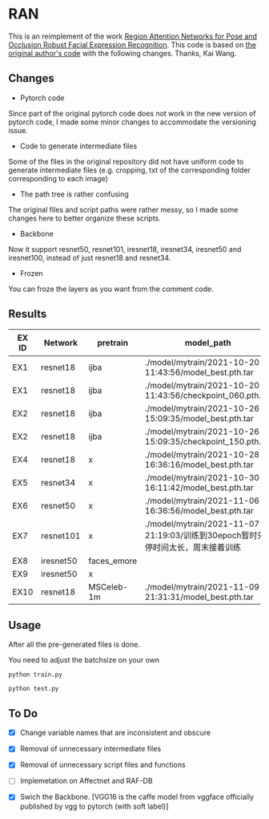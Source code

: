 # RAN

This is an reimplement of the work [Region Attention Networks for Pose and Occlusion Robust Facial Expression Recognition](https://arxiv.org/pdf/1905.04075.pdf).
This code is based on [the original author's code](https://github.com/kaiwang960112/Challenge-condition-FER-dataset/) with the following changes. Thanks, Kai Wang.


## Changes

- Pytorch code

Since part of the original pytorch code does not work in the new version of pytorch code, I made some minor changes to accommodate the versioning issue.

- Code to generate intermediate files

Some of the files in the original repository did not have uniform code to generate intermediate files (e.g. cropping, txt of the corresponding folder corresponding to each image)

- The path tree is rather confusing

The original files and script paths were rather messy, so I made some changes here to better organize these scripts.

- Backbone

Now it support resnet50, resnet101, iresnet18, iresnet34, iresnet50 and iresnet100, instead of just resnet18 and resnet34.

- Frozen

You can froze the layers as you want from the comment code.

## Results

| EX ID | Network  | pretrain               | model_path                                                     | acc（ferplus)     | acc（ferplus_occlusion) | acc（ferplus_pose30) | acc（ferplus_pose45) | acc（ferplus_minor） | acc(ferplus_minor_occlusion) |
| ---- | --------- | -------------------- | ------------------------------------------------------------ | ----------------- | ----------------------- | -------------------- | -------------------- | -------------------- | ---------------------------- |
| EX1  | resnet18  | ijba                 | ./model/mytrain/2021-10-20-11:43:56/model_best.pth.tar       | 0.8690(2726/3137) | 0.8231(498/605)         | 0.8701(1018/1170)    | 0.8547(541/633)      | 0.8702(1019/1171)    | 0.8049(165/205)              |
| EX1  | resnet18  | ijba                 | ./model/mytrain/2021-10-20-11:43:56/checkpoint_060.pth.tar   |                   |                         |                      |                      | 0.8625(1018/1171)    |                              |
| EX2  | resnet18  | ijba                 | ./model/mytrain/2021-10-26-15:09:35/model_best.pth.tar       | 0.8645(2712/3137) | 0.8083(489/605)         | 0.8615(1008/1170)    | 0.8468(536/633)      | 0.8617(1009/1171)    |                              |
| EX2  | resnet18  | ijba                 | ./model/mytrain/2021-10-26-15:09:35/checkpoint_150.pth.tar   |                   |                         |                      |                      | 0.8625(1010/1171)    |                              |
| EX4  | resnet18  | x                    | ./model/mytrain/2021-10-28-16:36:16/model_best.pth.tar       | 0.8444(2649/3137) | 0.8017(485/605)         | 0.8358(978/1170)     | 0.8167(517/633)      | 0.8292(971/1171)     | 0.7854(161/205)              |
| EX5  | resnet34  | x                    | ./model/mytrain/2021-10-30-16:11:42/model_best.pth.tar       | 0.8482(2661/3137) | 0.8132(492/605)         | 0.8564(1002/1170)    | 0.8278(524/663)      |                      |                              |
| EX6  | resnet50  | x                    | ./model/mytrain/2021-11-06-16:36:56/model_best.pth.tar       | 0.8470(2657/3137) | 0.8066(488/605)         | 0.8479(992 /1170)    | 0.8325(527663)       |                      |                              |
| EX7  | resnet101 | x                    | ./model/mytrain/2021-11-07-21:19:03/训练到30epoch暂时先停时间太长，周末接着训练 |                   |                         |                      |                      |                      |                              |
| EX8  | iresnet50 | faces_emore |                                                              |                   |                         |                      |                      |                      |                              |
| EX9  | iresnet50 | x                    |                                                              |                   |                         |                      |                      |                      |                              |
| EX10 | resnet18  | MSCeleb-1m           | ./model/mytrain/2021-11-09-21:31:31/model_best.pth.tar       |                   |                         |                      |                      |                      |                              |


## Usage
After all the pre-generated files is done.

You need to adjust the batchsize on your own
```
python train.py

python test.py
```
## To Do

- [x]  Change variable names that are inconsistent and obscure

- [x]  Removal of unnecessary intermediate files
 
- [x]  Removal of unnecessary script files and functions

- [ ]  Implemetation on Affectnet and RAF-DB

- [x]  Swich the Backbone. [VGG16 is the caffe model from vggface officially published by vgg to pytorch (with soft label)]
